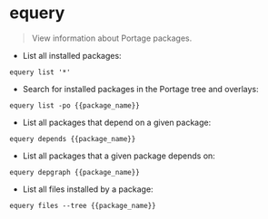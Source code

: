 # equery

> View information about Portage packages.

- List all installed packages:

`equery list '*'`

- Search for installed packages in the Portage tree and overlays:

`equery list -po {{package_name}}`

- List all packages that depend on a given package:

`equery depends {{package_name}}`

- List all packages that a given package depends on:

`equery depgraph {{package_name}}`

- List all files installed by a package:

`equery files --tree {{package_name}}`
